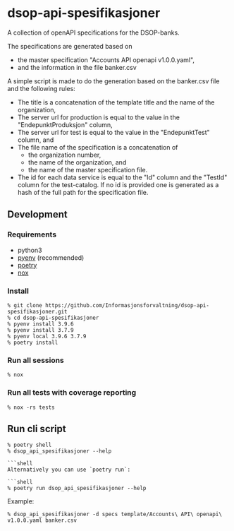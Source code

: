# dsop-api-spesifikasjoner

A collection of openAPI specifications for the DSOP-banks.

The specifications are generated based on

- the master specification "Accounts API openapi v1.0.0.yaml",
- and the information in the file banker.csv

A simple script is made to do the generation based on the banker.csv file and the following rules:

- The title is a concatenation of the template title and the name of the organization,
- The server url for production is equal to the value in the "EndepunktProduksjon" column,
- The server url for test is equal to the value in the "EndepunktTest" column, and
- The file name of the specification is a concatenation of
  - the organization number,
  - the name of the organization, and
  - the name of the master specification file.
- The id for each data service is equal to the "Id" column and the "TestId" column for the test-catalog. If no id is provided one is generated as a hash of the full path for the specification file.

## Development

### Requirements

- python3
- [pyenv](https://github.com/pyenv/pyenv) (recommended)
- [poetry](https://python-poetry.org/)
- [nox](https://nox.thea.codes/en/stable/)

### Install

```shell
% git clone https://github.com/Informasjonsforvaltning/dsop-api-spesifikasjoner.git
% cd dsop-api-spesifikasjoner
% pyenv install 3.9.6
% pyenv install 3.7.9
% pyenv local 3.9.6 3.7.9
% poetry install
```

### Run all sessions

```shell
% nox
```

### Run all tests with coverage reporting

```shell
% nox -rs tests

```

## Run cli script

```shell
% poetry shell
% dsop_api_spesifikasjoner --help

```shell
Alternatively you can use `poetry run`:

```shell
% poetry run dsop_api_spesifikasjoner --help
```

Example:

```shell
% dsop_api_spesifikasjoner -d specs template/Accounts\ API\ openapi\ v1.0.0.yaml banker.csv
```

